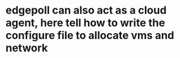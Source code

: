 # edgepoll can also act as a cloud agent, here tell how to write the configure file to allocate vms and network



